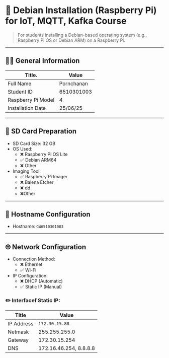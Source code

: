 # 🍓 Debian Installation (Raspberry Pi) for IoT, MQTT, Kafka Course

> For students installing a Debian-based operating system (e.g., Raspberry Pi OS or Debian ARM) on a Raspberry Pi.

---

## 🧑‍🎓 General Information

| Title.               | Value                                               |
| -------------------- | --------------------------------------------------- |
| Full Name            | Pornchanan|
| Student ID           | 6510301003|
| Raspberry Pi Model   | 4 |
| Installation Date    | 25/06/25 |


---

## 💾 SD Card Preparation

- SD Card Size: 32 GB
- OS Used: 
  - ❌ Raspberry Pi OS Lite 
  - ✅ Debian ARM64 
  - ❌ Other
- Imaging Tool: 
  - ✅ Raspberry Pi Imager 
  - ❌ Balena Etcher
  - ❌ dd
  - ❌Other

---

## 📛 Hostname Configuration

- Hostname: `GW6510301003`

---

## 🌐 Network Configuration

- Connection Method: 
  - ❌ Ethernet
  - ✅ Wi-Fi
- IP Configuration:
  - ❌ DHCP (Automatic)
  - ✅ Static IP (Manual)

### ✏️ Interfacef Static IP:

| Title        | Value                       |
| ------------ | --------------------------- |
| IP Address   | `172.30.15.88`|
| Netmask      | 255.255.255.0|
| Gateway      | 172.30.15.254|
| DNS          | 172.16.46.254, 8.8.8.8 |

